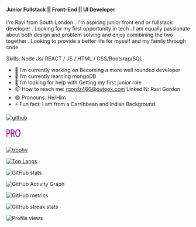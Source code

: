 #### Junior Fullstack || Front-End || UI Developer
I'm Ravi from South London . I'm aspiring junior front end or fullstack developer . Looking for my first opportunity in tech . I am equally passionate about both design and problem solving and enjoy comibining the two together . Looking to provide a better life for myself and my family through code

Skills: Node Js/ REACT / JS / HTML / CSS/Bootsrap/SQL

- 🔭 I’m currently working on Becoming a more well rounded developer 
- 🌱 I’m currently learning mongoDB 
- 🤔 I’m looking for help with Getting my first junior role 
- 📫 How to reach me: rgordz460@outook.com LinkedIN: Ravi Gordon 
- 😄 Pronouns: He/Him 
- ⚡ Fun fact: I am from a Carribbean and Indian Background 


[<img src='https://cdn.jsdelivr.net/npm/simple-icons@3.0.1/icons/github.svg' alt='github' height='40'>](https://github.com/rg460)  

<a href='https://github.com/pricing'><img src='https://raw.githubusercontent.com/acervenky/animated-github-badges/master/assets/pro.gif' width='40' height='40'></a> 

[![trophy](https://github-profile-trophy.vercel.app/?username=rg460)](https://github.com/ryo-ma/github-profile-trophy)

[![Top Langs](https://github-readme-stats.vercel.app/api/top-langs/?username=rg460)](https://github.com/anuraghazra/github-readme-stats)

![GitHub stats](https://github-readme-stats.vercel.app/api?username=rg460&show_icons=true&count_private=true)  

![GitHub Activity Graph](https://activity-graph.herokuapp.com/graph?username=rg460)  

![GitHub metrics](https://metrics.lecoq.io/rg460)  

![GitHub streak stats](https://github-readme-streak-stats.herokuapp.com/?user=rg460)  

![Profile views](https://gpvc.arturio.dev/rg460)  

